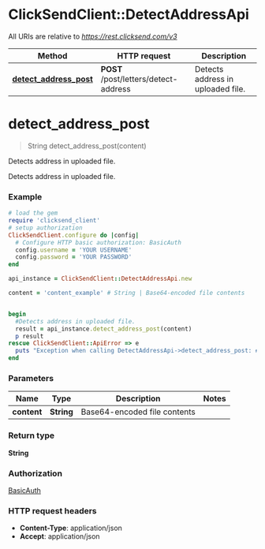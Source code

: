 # ClickSendClient::DetectAddressApi

All URIs are relative to *https://rest.clicksend.com/v3*

Method | HTTP request | Description
------------- | ------------- | -------------
[**detect_address_post**](DetectAddressApi.md#detect_address_post) | **POST** /post/letters/detect-address | Detects address in uploaded file.


# **detect_address_post**
> String detect_address_post(content)

Detects address in uploaded file.

Detects address in uploaded file.

### Example
```ruby
# load the gem
require 'clicksend_client'
# setup authorization
ClickSendClient.configure do |config|
  # Configure HTTP basic authorization: BasicAuth
  config.username = 'YOUR USERNAME'
  config.password = 'YOUR PASSWORD'
end

api_instance = ClickSendClient::DetectAddressApi.new

content = 'content_example' # String | Base64-encoded file contents


begin
  #Detects address in uploaded file.
  result = api_instance.detect_address_post(content)
  p result
rescue ClickSendClient::ApiError => e
  puts "Exception when calling DetectAddressApi->detect_address_post: #{e}"
end
```

### Parameters

Name | Type | Description  | Notes
------------- | ------------- | ------------- | -------------
 **content** | **String**| Base64-encoded file contents | 

### Return type

**String**

### Authorization

[BasicAuth](../README.md#BasicAuth)

### HTTP request headers

 - **Content-Type**: application/json
 - **Accept**: application/json



